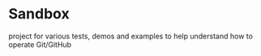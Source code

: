 # Sandbox
project for various tests, demos and examples to help understand how to operate Git/GitHub
